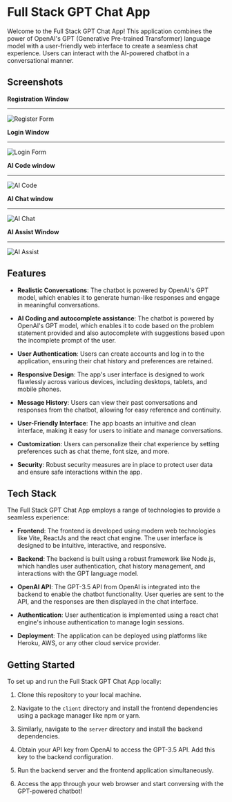 # Full Stack GPT Chat App

Welcome to the Full Stack GPT Chat App! This application combines the power of OpenAI's GPT (Generative Pre-trained Transformer) language model with a user-friendly web interface to create a seamless chat experience. Users can interact with the AI-powered chatbot in a conversational manner.

## Screenshots
**Registration Window**
_________________________
![Register Form](https://github.com/AnshumanDec2K/run-your-gpt/assets/91108386/4dd27438-6071-4361-adf9-e49f9ccd03e3)


**Login Window**
________________
![Login Form](https://github.com/AnshumanDec2K/run-your-gpt/assets/91108386/efd9d7c3-4c8c-4fe1-9c1d-efb4a9ee3c47)


**AI Code window**
__________________
![AI Code](https://github.com/AnshumanDec2K/run-your-gpt/assets/91108386/84e0d050-49ba-453e-803b-1bc9eced7c2c)


**AI Chat window**
__________________
![AI Chat](https://github.com/AnshumanDec2K/run-your-gpt/assets/91108386/906c8486-295f-4564-845e-c3124fe8b68e)


**AI Assist Window**
____________________
![AI Assist](https://github.com/AnshumanDec2K/run-your-gpt/assets/91108386/0dc6e006-3599-4e43-a16c-52c41cf595f5)



## Features

- **Realistic Conversations**: The chatbot is powered by OpenAI's GPT model, which enables it to generate human-like responses and engage in meaningful conversations.

- **AI Coding and autocomplete assistance**: The chatbot is powered by OpenAI's GPT model, which enables it to code based on the problem statement provided and also autocomplete with suggestions based upon the incomplete prompt of the user.

- **User Authentication**: Users can create accounts and log in to the application, ensuring their chat history and preferences are retained.

- **Responsive Design**: The app's user interface is designed to work flawlessly across various devices, including desktops, tablets, and mobile phones.

- **Message History**: Users can view their past conversations and responses from the chatbot, allowing for easy reference and continuity.

- **User-Friendly Interface**: The app boasts an intuitive and clean interface, making it easy for users to initiate and manage conversations.

- **Customization**: Users can personalize their chat experience by setting preferences such as chat theme, font size, and more.

- **Security**: Robust security measures are in place to protect user data and ensure safe interactions within the app.

## Tech Stack

The Full Stack GPT Chat App employs a range of technologies to provide a seamless experience:

- **Frontend**: The frontend is developed using modern web technologies like Vite, ReactJs and the react chat engine. The user interface is designed to be intuitive, interactive, and responsive.

- **Backend**: The backend is built using a robust framework like Node.js, which handles user authentication, chat history management, and interactions with the GPT language model.

- **OpenAI API**: The GPT-3.5 API from OpenAI is integrated into the backend to enable the chatbot functionality. User queries are sent to the API, and the responses are then displayed in the chat interface.

- **Authentication**: User authentication is implemented using a react chat engine's inhouse authentication to manage login sessions.

- **Deployment**: The application can be deployed using platforms like Heroku, AWS, or any other cloud service provider.

## Getting Started

To set up and run the Full Stack GPT Chat App locally:

1. Clone this repository to your local machine.

2. Navigate to the `client` directory and install the frontend dependencies using a package manager like npm or yarn.

3. Similarly, navigate to the `server` directory and install the backend dependencies.

4. Obtain your API key from OpenAI to access the GPT-3.5 API. Add this key to the backend configuration.

5. Run the backend server and the frontend application simultaneously.

6. Access the app through your web browser and start conversing with the GPT-powered chatbot!
